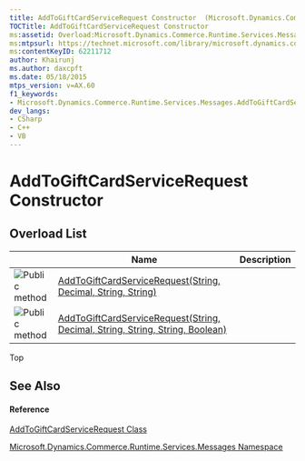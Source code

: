 ```yaml
---
title: AddToGiftCardServiceRequest Constructor  (Microsoft.Dynamics.Commerce.Runtime.Services.Messages)
TOCTitle: AddToGiftCardServiceRequest Constructor
ms:assetid: Overload:Microsoft.Dynamics.Commerce.Runtime.Services.Messages.AddToGiftCardServiceRequest.#ctor
ms:mtpsurl: https://technet.microsoft.com/library/microsoft.dynamics.commerce.runtime.services.messages.addtogiftcardservicerequest.addtogiftcardservicerequest(v=AX.60)
ms:contentKeyID: 62211712
author: Khairunj
ms.author: daxcpft
ms.date: 05/18/2015
mtps_version: v=AX.60
f1_keywords:
- Microsoft.Dynamics.Commerce.Runtime.Services.Messages.AddToGiftCardServiceRequest.#ctor
dev_langs:
- CSharp
- C++
- VB
---
```


# AddToGiftCardServiceRequest Constructor

## Overload List

<table>
<thead>
<tr class="header">
<th> </th>
<th>Name</th>
<th>Description</th>
</tr>
</thead>
<tbody>
<tr class="odd">
<td><img src="images/Dn987397.pubmethod(en-us,AX.60).gif" title="Public method" alt="Public method" /></td>
<td><a href="addtogiftcardservicerequest-constructor-string-decimal-string-string-microsoft-dynamics-commerce-runtime-services-messages.md">AddToGiftCardServiceRequest(String, Decimal, String, String)</a></td>
<td></td>
</tr>
<tr class="even">
<td><img src="images/Dn987397.pubmethod(en-us,AX.60).gif" title="Public method" alt="Public method" /></td>
<td><a href="addtogiftcardservicerequest-constructor-string-decimal-string-string-string-boolean-microsoft-dynamics-commerce-runtime-services-messages.md">AddToGiftCardServiceRequest(String, Decimal, String, String, String, Boolean)</a></td>
<td></td>
</tr>
</tbody>
</table>


Top

## See Also

#### Reference

[AddToGiftCardServiceRequest Class](addtogiftcardservicerequest-class-microsoft-dynamics-commerce-runtime-services-messages.md)

[Microsoft.Dynamics.Commerce.Runtime.Services.Messages Namespace](microsoft-dynamics-commerce-runtime-services-messages-namespace.md)

